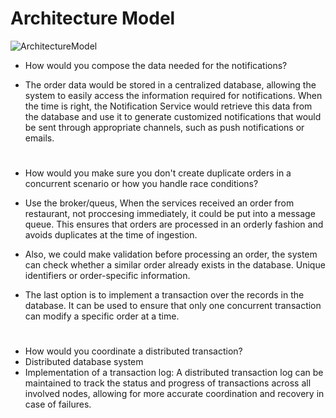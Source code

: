# Architecture Model
![ArchitectureModel](https://github.com/Jorsg/TechnicalTest/assets/48104851/f37d9de6-4b1a-4e2d-a97f-77bb9f8bfc7b)

- How would you compose the data needed for the notifications?
- The order data would be stored in a centralized database, allowing the system to easily access the information required for notifications.
  When the time is right, the Notification Service would retrieve this data from the database and use it to generate customized notifications that would be sent through appropriate channels, such as push notifications or emails.
  #
  
- How would you make sure you don't create duplicate orders in a concurrent scenario or how you handle race conditions?
- Use the broker/queus, When the services received an order from restaurant, not proccesing immediately, it could be put into a message queue. This ensures that orders are processed in an orderly fashion and avoids duplicates at the time of ingestion.
- Also, we could make validation before processing an order, the system can check whether a similar order already exists in the database. Unique identifiers or order-specific information.
- The last option is to implement a transaction over the records in the database. It can be used to ensure that only one concurrent transaction can modify a specific order at a time.
  
 #
- How would you coordinate a distributed transaction?
- Distributed database system
- Implementation of a transaction log: A distributed transaction log can be maintained to track the status and progress of transactions across all involved nodes, allowing for more accurate coordination and recovery in case of failures.
